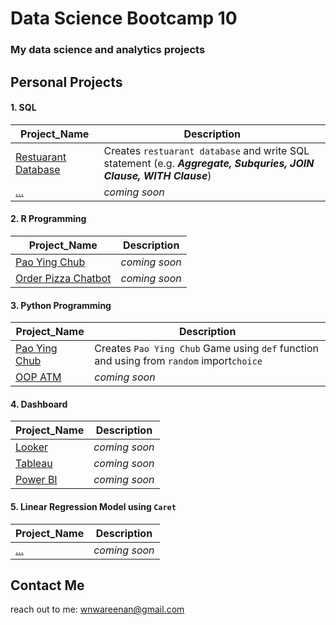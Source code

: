 # Data Science Bootcamp 10
### My data science and analytics projects


## Personal Projects
#### 1. SQL
| Project_Name | Description |
| ----------- | ----------- |
| [Restuarant Database](https://replit.com/@woronor/homeworkSQLdsb10wareenan?v=1#main.sql) | Creates `restuarant database` and write SQL statement (e.g. _**Aggregate, Subquries, JOIN Clause, WITH Clause**_) |
| [...]() | _coming soon_ |

#### 2. R Programming
| Project_Name | Description |
| ----------- | ----------- |
| [Pao Ying Chub]() | _coming soon_ |
| [Order Pizza Chatbot]() | _coming soon_ |

#### 3. Python Programming
| Project_Name | Description |
| ----------- | ----------- |
| [Pao Ying Chub](https://colab.research.google.com/drive/1nrkM5KHe45p2LTUuvJGmzY-Ns3mPUa9t?usp=sharing#scrollTo=FlUmJGfNsZHG) | Creates `Pao Ying Chub` Game using `def` function and using from `random` import`choice` |
| [OOP ATM]() | _coming soon_ |

#### 4. Dashboard
| Project_Name | Description |
| ----------- | ----------- |
| [Looker]() | _coming soon_ |
| [Tableau]() | _coming soon_ |
| [Power BI]() | _coming soon_ |

#### 5. Linear Regression Model using `Caret`
| Project_Name | Description |
| ----------- | ----------- |
| [...]() | _coming soon_ 


## Contact Me
reach out to me: wnwareenan@gmail.com
